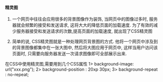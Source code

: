 #### 精灵图

1. 一个网页中往往会应用很多的背景图像作为装饰, 当网页中的图像过多时, 服务器就会频繁的接受和发送请求, 这将大大的降低页面的加载速度. 为了有效的减少服务器接受和发送请求的次数,提高页面的加载速度, 就出现了CSS精灵图

2. 简单的说, CSS精灵图就是一种处理网页背景图的方式. 他将一个网页中涉及到的背景图像都集中在一张大图中, 然后将大图应用于网页中, 这样当用户访问该页面时, 只需要向服务器发送一次请求图像即可全部展示出来.

在CSS中使用精灵图,需要用到几个CSS属性
1>  background-image: url("xxx.png");
2>  background-position : 20xp 30px;
3>  background-repeat : no-repeat;
